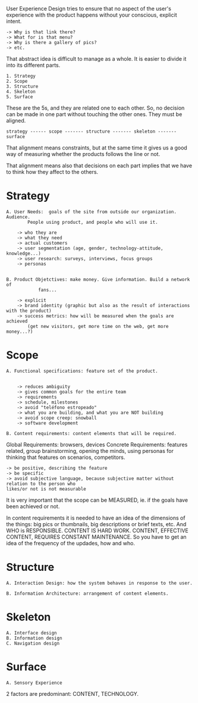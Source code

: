 User Experience Design tries to ensure that no aspect of the user's experience
with the product happens without your conscious, explicit intent.

	-> Why is that link there?
	-> What for is that menu?
	-> Why is there a gallery of pics?
	-> etc.


That abstract idea is difficult to manage as a whole. It is easier to divide
it into its different parts.

	1. Strategy
	2. Scope
	3. Structure
	4. Skeleton
	5. Surface

These are the 5s, and they are related one to each other. So, no decision can
be made in one part without touching the other ones. They must be aligned.

	strategy ------ scope ------- structure ------- skeleton ------- surface

That alignment means constraints, but at the same time it gives us a good
way of measuring whether the products follows the line or not.

That alignment means also that decisions on each part implies that we have to
think how they affect to the others.

Strategy
=======

	A. User Needs: 	goals of the site from outside our organization. Audience.
			People using product, and people who will use it.

		-> who they are
		-> what they need
		-> actual customers
		-> user segmentation (age, gender, technology-attitude, knowledge...)
		-> user research: surveys, interviews, focus groups
		-> personas


	B. Product Objetctives: make money. Give information. Build a network of
				fans...

		-> explicit
		-> brand identity (graphic but also as the result of interactions with the product)
		-> success metrics: how will be measured when the goals are achieved
			(get new visitors, get more time on the web, get more money...?)



Scope
=====

	A. Functional specifications: feature set of the product.


		-> reduces ambiguity
		-> gives common goals for the entire team
		-> requirements
		-> schedule, milestones
		-> avoid "teléfono estropeado"
		-> what you are building, and what you are NOT building
		-> avoid scope creep: snowball
		-> software development

	B. Content requirements: content elements that will be required.


Global Requirements: browsers, devices
Concrete Requirements: features related, group brainstorming, opening the minds, using personas
for thinking that features on scenarios, competitors.

	-> be positive, describing the feature
	-> be specific
	-> avoid subjective language, because subjective matter without relation to the person who
	likes/or not is not measurable

It is very important that the scope can be MEASURED, ie. if the goals have been achieved or not.

In content requirements it is needed to have an idea of the dimensions of the things: big pics
or thumbnails, big descriptions or brief texts, etc. And WHO is RESPONSIBLE. CONTENT IS HARD WORK.
CONTENT, EFFECTIVE CONTENT, REQUIRES CONSTANT MAINTENANCE. So you have to get an idea of the
frequency of the updades, how and who.

Structure
=========

	A. Interaction Design: how the system behaves in response to the user.

	B. Information Architecture: arrangement of content elements.



Skeleton
========
			
	A. Interface design
	B. Information design
	C. Navigation design


Surface
=======

	A. Sensory Experience



2 factors are predominant: CONTENT, TECHNOLOGY.

